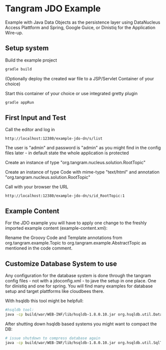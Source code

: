 Tangram JDO Example
===================

Example with Java Data Objects as the persistence layer using DataNucleus Access
Plattform and Spring, Google Guice, or Dinistiq for the  Application Wire-up.

Setup system
------------

Build the example project

```bash
gradle build
```

(Optionally deploy the created war file to a JSP/Servlet Container of your choice)

Start this container of your choice or use integrated gretty plugin

```bash
gradle appRun
```

First Input and Test
--------------------

Call the editor and log in

```
http://localhost:12380/example-jdo-dn/s/list
```

The user is "admin" and password is "admin" as you might find in the config files
later - in default state the whole application is protected

Create an instance of type "org.tangram.nucleus.solution.RootTopic"

Create an instance of type Code with mime-type "text/html" and annotation
"org.tangram.nucleus.solution.RootTopic"

Call with your browser the URL

```
http://localhost:12380/example-jdo-dn/s/id_RootTopic:1
```

Example Content
---------------

For the JDO example you will have to apply one change to the freshly imported example content (example-content.xml):

Rename the Groovy Code and Template annotations from org.tangram.example.Topic to org.tangram.example.AbstractTopic as
mentioned in the code comment.

Customize Database System to use
--------------------------------

Any configuration for the database system is done through the tangram config files -
not with a jdoconfig.xml - to jave the setup in one place. One for dinistiq and one
for spring. You will find many examples for database setup and target plattforms
like cloudbees there.

With hsqldb this tool might be helpfull:

```bash
#hsqldb tool:
java -cp build/war/WEB-INF/lib/hsqldb-1.8.0.10.jar org.hsqldb.util.DatabaseManager
```

After shutting down hsqldb based systems you might want to compact the DB:

```bash
# issue shutdown to compress database again
java -cp build/war/WEB-INF/lib/hsqldb-1.8.0.10.jar org.hsqldb.util.SqlTool --inlineRc url=jdbc:hsqldb:file:tangram-rdbms,password=,user=sa --sql "shutdown;"
```
